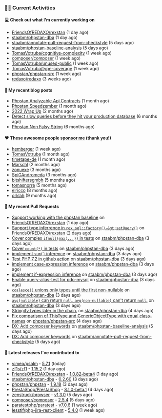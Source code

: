 ### 👨‍💻 Current Activities


#### 💻 Check out what I'm currently working on

- [FriendsOfREDAXO/rexstan](https://github.com/FriendsOfREDAXO/rexstan) (1 day ago)
- [staabm/phpstan-dba](https://github.com/staabm/phpstan-dba) (1 day ago)
- [staabm/annotate-pull-request-from-checkstyle](https://github.com/staabm/annotate-pull-request-from-checkstyle) (5 days ago)
- [staabm/phpstan-baseline-analysis](https://github.com/staabm/phpstan-baseline-analysis) (5 days ago)
- [TomasVotruba/cognitive-complexity](https://github.com/TomasVotruba/cognitive-complexity) (1 week ago)
- [composer/composer](https://github.com/composer/composer) (1 week ago)
- [TomasVotruba/unused-public](https://github.com/TomasVotruba/unused-public) (1 week ago)
- [TomasVotruba/type-coverage](https://github.com/TomasVotruba/type-coverage) (1 week ago)
- [phpstan/phpstan-src](https://github.com/phpstan/phpstan-src) (1 week ago)
- [redaxo/redaxo](https://github.com/redaxo/redaxo) (3 weeks ago)


#### 📜 My recent blog posts

- [Phpstan Analyzable Api Contracts](https://staabm.github.io/2022/12/29/phpstan-analyzable-api-contracts.html) (1 month ago)
- [Phpstan Speedzember](https://staabm.github.io/2022/12/23/phpstan-speedzember.html) (1 month ago)
- [2022 Wrap Up](https://staabm.github.io/2022/12/20/2022-wrap-up.html) (2 months ago)
- [Detect slow queries before they hit your production database](https://staabm.github.io/2022/08/16/phpstan-dba-query-plan-analysis.html) (6 months ago)
- [Phpstan Non Falsy String](https://staabm.github.io/2022/08/11/phpstan-non-falsy-string.html) (6 months ago)


#### ❤️ These awesome people [sponsor me](https://github.com/sponsors/staabm) (thank you!)

- [hemberger](https://github.com/hemberger) (1 week ago)
- [TomasVotruba](https://github.com/TomasVotruba) (1 month ago)
- [timetape-de](https://github.com/timetape-de) (1 month ago)
- [Marschl](https://github.com/Marschl) (2 months ago)
- [zonuexe](https://github.com/zonuexe) (3 months ago)
- [SpiGAndromeda](https://github.com/SpiGAndromeda) (3 months ago)
- [bitshiftersgmbh](https://github.com/bitshiftersgmbh) (5 months ago)
- [tomasnorre](https://github.com/tomasnorre) (5 months ago)
- [elricco](https://github.com/elricco) (8 months ago)
- [orklah](https://github.com/orklah) (9 months ago)


#### 🔨 My recent Pull Requests

- [Support working with the phpstan baseline](https://github.com/FriendsOfREDAXO/rexstan/pull/327) on [FriendsOfREDAXO/rexstan](https://github.com/FriendsOfREDAXO/rexstan) (1 day ago)
- [Support type inferrence in `rex_sql::factory()-&gt;setQuery()`](https://github.com/FriendsOfREDAXO/rexstan/pull/326) on [FriendsOfREDAXO/rexstan](https://github.com/FriendsOfREDAXO/rexstan) (2 days ago)
- [Cover complex `ifnull(max(...))` in tests](https://github.com/staabm/phpstan-dba/pull/526) on [staabm/phpstan-dba](https://github.com/staabm/phpstan-dba) (3 days ago)
- [Cover `count(*)` in tests](https://github.com/staabm/phpstan-dba/pull/525) on [staabm/phpstan-dba](https://github.com/staabm/phpstan-dba) (3 days ago)
- [implement `sum()` inference](https://github.com/staabm/phpstan-dba/pull/524) on [staabm/phpstan-dba](https://github.com/staabm/phpstan-dba) (3 days ago)
- [Test PHP 7.2 in github action](https://github.com/staabm/phpstan-dba/pull/523) on [staabm/phpstan-dba](https://github.com/staabm/phpstan-dba) (3 days ago)
- [implement case-expression inference](https://github.com/staabm/phpstan-dba/pull/522) on [staabm/phpstan-dba](https://github.com/staabm/phpstan-dba) (3 days ago)
- [implement if-expression inference](https://github.com/staabm/phpstan-dba/pull/521) on [staabm/phpstan-dba](https://github.com/staabm/phpstan-dba) (3 days ago)
- [Enable query-alias-test for pdo-mysql](https://github.com/staabm/phpstan-dba/pull/520) on [staabm/phpstan-dba](https://github.com/staabm/phpstan-dba) (3 days ago)
- [`coalesce()` unions only types until the first non-nullable](https://github.com/staabm/phpstan-dba/pull/519) on [staabm/phpstan-dba](https://github.com/staabm/phpstan-dba) (3 days ago)
- [`avg(nullable)` can return `null`. `avg(non-nullable)` can&#39;t return `null`.](https://github.com/staabm/phpstan-dba/pull/518) on [staabm/phpstan-dba](https://github.com/staabm/phpstan-dba) (3 days ago)
- [Stringify types later in the chain.](https://github.com/staabm/phpstan-dba/pull/513) on [staabm/phpstan-dba](https://github.com/staabm/phpstan-dba) (4 days ago)
- [Fix comparison of ThisType and GenericObjectType with equal class-names](https://github.com/phpstan/phpstan-src/pull/2240) on [phpstan/phpstan-src](https://github.com/phpstan/phpstan-src) (4 days ago)
- [DX: Add composer keywords](https://github.com/staabm/phpstan-baseline-analysis/pull/96) on [staabm/phpstan-baseline-analysis](https://github.com/staabm/phpstan-baseline-analysis) (5 days ago)
- [DX: Add composer keywords](https://github.com/staabm/annotate-pull-request-from-checkstyle/pull/107) on [staabm/annotate-pull-request-from-checkstyle](https://github.com/staabm/annotate-pull-request-from-checkstyle) (5 days ago)


#### 🔭 Latest releases I've contributed to

- [vimeo/psalm](https://github.com/vimeo/psalm) - [5.7.1](https://github.com/vimeo/psalm/releases/tag/5.7.1) (today)
- [zf1s/zf1](https://github.com/zf1s/zf1) - [1.15.2](https://github.com/zf1s/zf1/releases/tag/1.15.2) (1 day ago)
- [FriendsOfREDAXO/rexstan](https://github.com/FriendsOfREDAXO/rexstan) - [1.0.82-beta4](https://github.com/FriendsOfREDAXO/rexstan/releases/tag/1.0.82-beta4) (1 day ago)
- [staabm/phpstan-dba](https://github.com/staabm/phpstan-dba) - [0.2.60](https://github.com/staabm/phpstan-dba/releases/tag/0.2.60) (3 days ago)
- [phpstan/phpstan](https://github.com/phpstan/phpstan) - [1.9.18](https://github.com/phpstan/phpstan/releases/tag/1.9.18) (3 days ago)
- [PrestaShop/PrestaShop](https://github.com/PrestaShop/PrestaShop) - [8.1.0-beta.1](https://github.com/PrestaShop/PrestaShop/releases/tag/8.1.0-beta.1) (4 days ago)
- [zenstruck/browser](https://github.com/zenstruck/browser) - [v1.3.0](https://github.com/zenstruck/browser/releases/tag/v1.3.0) (5 days ago)
- [composer/composer](https://github.com/composer/composer) - [2.5.4](https://github.com/composer/composer/releases/tag/2.5.4) (5 days ago)
- [paratestphp/paratest](https://github.com/paratestphp/paratest) - [v7.0.6](https://github.com/paratestphp/paratest/releases/tag/v7.0.6) (1 week ago)
- [lesstif/php-jira-rest-client](https://github.com/lesstif/php-jira-rest-client) - [5.4.0](https://github.com/lesstif/php-jira-rest-client/releases/tag/5.4.0) (1 week ago)
